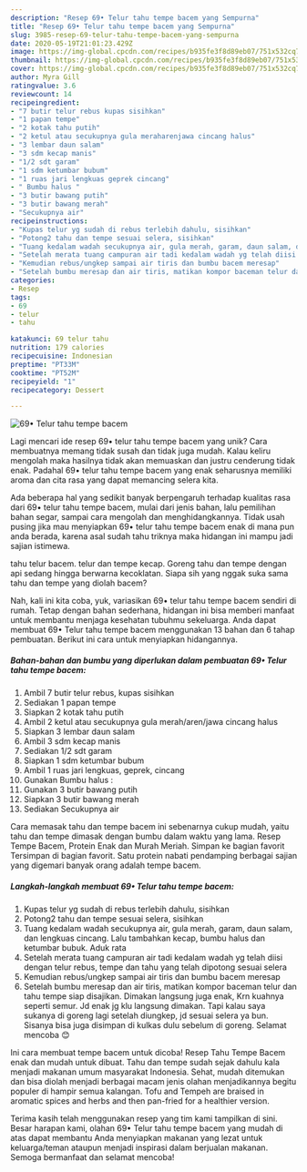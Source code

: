 ```yaml
---
description: "Resep 69• Telur tahu tempe bacem yang Sempurna"
title: "Resep 69• Telur tahu tempe bacem yang Sempurna"
slug: 3985-resep-69-telur-tahu-tempe-bacem-yang-sempurna
date: 2020-05-19T21:01:23.429Z
image: https://img-global.cpcdn.com/recipes/b935fe3f8d89eb07/751x532cq70/69•-telur-tahu-tempe-bacem-foto-resep-utama.jpg
thumbnail: https://img-global.cpcdn.com/recipes/b935fe3f8d89eb07/751x532cq70/69•-telur-tahu-tempe-bacem-foto-resep-utama.jpg
cover: https://img-global.cpcdn.com/recipes/b935fe3f8d89eb07/751x532cq70/69•-telur-tahu-tempe-bacem-foto-resep-utama.jpg
author: Myra Gill
ratingvalue: 3.6
reviewcount: 14
recipeingredient:
- "7 butir telur rebus kupas sisihkan"
- "1 papan tempe"
- "2 kotak tahu putih"
- "2 ketul atau secukupnya gula meraharenjawa cincang halus"
- "3 lembar daun salam"
- "3 sdm kecap manis"
- "1/2 sdt garam"
- "1 sdm ketumbar bubum"
- "1 ruas jari lengkuas geprek cincang"
- " Bumbu halus "
- "3 butir bawang putih"
- "3 butir bawang merah"
- "Secukupnya air"
recipeinstructions:
- "Kupas telur yg sudah di rebus terlebih dahulu, sisihkan"
- "Potong2 tahu dan tempe sesuai selera, sisihkan"
- "Tuang kedalam wadah secukupnya air, gula merah, garam, daun salam, dan lengkuas cincang. Lalu tambahkan kecap, bumbu halus dan ketumbar bubuk. Aduk rata"
- "Setelah merata tuang campuran air tadi kedalam wadah yg telah diisi dengan telur rebus, tempe dan tahu yang telah dipotong sesuai selera"
- "Kemudian rebus/ungkep sampai air tiris dan bumbu bacem meresap"
- "Setelah bumbu meresap dan air tiris, matikan kompor baceman telur dan tahu tempe siap disajikan. Dimakan langsung juga enak, Krn kuahnya seperti semur. Jd enak jg klu langsung dimakan. Tapi kalau saya sukanya di goreng lagi setelah diungkep, jd sesuai selera ya bun. Sisanya bisa juga disimpan di kulkas dulu sebelum di goreng. Selamat mencoba 😊"
categories:
- Resep
tags:
- 69
- telur
- tahu

katakunci: 69 telur tahu 
nutrition: 179 calories
recipecuisine: Indonesian
preptime: "PT33M"
cooktime: "PT52M"
recipeyield: "1"
recipecategory: Dessert

---
```



![69• Telur tahu tempe bacem](https://img-global.cpcdn.com/recipes/b935fe3f8d89eb07/751x532cq70/69•-telur-tahu-tempe-bacem-foto-resep-utama.jpg)

Lagi mencari ide resep 69• telur tahu tempe bacem yang unik? Cara membuatnya memang tidak susah dan tidak juga mudah. Kalau keliru mengolah maka hasilnya tidak akan memuaskan dan justru cenderung tidak enak. Padahal 69• telur tahu tempe bacem yang enak seharusnya memiliki aroma dan cita rasa yang dapat memancing selera kita.

Ada beberapa hal yang sedikit banyak berpengaruh terhadap kualitas rasa dari 69• telur tahu tempe bacem, mulai dari jenis bahan, lalu pemilihan bahan segar, sampai cara mengolah dan menghidangkannya. Tidak usah pusing jika mau menyiapkan 69• telur tahu tempe bacem enak di mana pun anda berada, karena asal sudah tahu triknya maka hidangan ini mampu jadi sajian istimewa.

tahu telur bacem. telur dan tempe kecap. Goreng tahu dan tempe dengan api sedang hingga berwarna kecoklatan. Siapa sih yang nggak suka sama tahu dan tempe yang diolah bacem?


Nah, kali ini kita coba, yuk, variasikan 69• telur tahu tempe bacem sendiri di rumah. Tetap dengan bahan sederhana, hidangan ini bisa memberi manfaat untuk membantu menjaga kesehatan tubuhmu sekeluarga. Anda dapat membuat 69• Telur tahu tempe bacem menggunakan 13 bahan dan 6 tahap pembuatan. Berikut ini cara untuk menyiapkan hidangannya.

<!--inarticleads1-->

##### Bahan-bahan dan bumbu yang diperlukan dalam pembuatan 69• Telur tahu tempe bacem:

1. Ambil 7 butir telur rebus, kupas sisihkan
1. Sediakan 1 papan tempe
1. Siapkan 2 kotak tahu putih
1. Ambil 2 ketul atau secukupnya gula merah/aren/jawa cincang halus
1. Siapkan 3 lembar daun salam
1. Ambil 3 sdm kecap manis
1. Sediakan 1/2 sdt garam
1. Siapkan 1 sdm ketumbar bubum
1. Ambil 1 ruas jari lengkuas, geprek, cincang
1. Gunakan  Bumbu halus :
1. Gunakan 3 butir bawang putih
1. Siapkan 3 butir bawang merah
1. Sediakan Secukupnya air


Cara memasak tahu dan tempe bacem ini sebenarnya cukup mudah, yaitu tahu dan tempe dimasak dengan bumbu dalam waktu yang lama. Resep Tempe Bacem, Protein Enak dan Murah Meriah. Simpan ke bagian favorit Tersimpan di bagian favorit. Satu protein nabati pendamping berbagai sajian yang digemari banyak orang adalah tempe bacem. 

<!--inarticleads2-->

##### Langkah-langkah membuat 69• Telur tahu tempe bacem:

1. Kupas telur yg sudah di rebus terlebih dahulu, sisihkan
1. Potong2 tahu dan tempe sesuai selera, sisihkan
1. Tuang kedalam wadah secukupnya air, gula merah, garam, daun salam, dan lengkuas cincang. Lalu tambahkan kecap, bumbu halus dan ketumbar bubuk. Aduk rata
1. Setelah merata tuang campuran air tadi kedalam wadah yg telah diisi dengan telur rebus, tempe dan tahu yang telah dipotong sesuai selera
1. Kemudian rebus/ungkep sampai air tiris dan bumbu bacem meresap
1. Setelah bumbu meresap dan air tiris, matikan kompor baceman telur dan tahu tempe siap disajikan. Dimakan langsung juga enak, Krn kuahnya seperti semur. Jd enak jg klu langsung dimakan. Tapi kalau saya sukanya di goreng lagi setelah diungkep, jd sesuai selera ya bun. Sisanya bisa juga disimpan di kulkas dulu sebelum di goreng. Selamat mencoba 😊


Ini cara membuat tempe bacem untuk dicoba! Resep Tahu Tempe Bacem enak dan mudah untuk dibuat. Tahu dan tempe sudah sejak dahulu kala menjadi makanan umum masyarakat Indonesia. Sehat, mudah ditemukan dan bisa diolah menjadi berbagai macam jenis olahan menjadikannya begitu populer di hampir semua kalangan. Tofu and Tempeh are braised in aromatic spices and herbs and then pan-fried for a healthier version. 

Terima kasih telah menggunakan resep yang tim kami tampilkan di sini. Besar harapan kami, olahan 69• Telur tahu tempe bacem yang mudah di atas dapat membantu Anda menyiapkan makanan yang lezat untuk keluarga/teman ataupun menjadi inspirasi dalam berjualan makanan. Semoga bermanfaat dan selamat mencoba!

